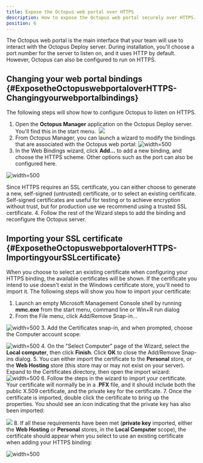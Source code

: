 ```yaml
---
title: Expose the Octopus web portal over HTTPS
description: How to expose the Octopus web portal securely over HTTPS.
position: 6
---
```


The Octopus web portal is the main interface that your team will use to interact with the Octopus Deploy server. During installation, you'll choose a port number for the server to listen on, and it uses HTTP by default. However, Octopus can also be configured to run on HTTPS.

## Changing your web portal bindings {#ExposetheOctopuswebportaloverHTTPS-Changingyourwebportalbindings}

The following steps will show how to configure Octopus to listen on HTTPS.

1. Open the **Octopus Manager** application on the Octopus Deploy server. You'll find this in the start menu. 
![](/docs/images/3048148/3278103.png)
2. From Octopus Manager, you can launch a wizard to modify the bindings that are associated with the Octopus web portal:
![](/docs/images/3048148/3278102.png "width=500")
3. In the Web Bindings wizard, click **Add...** to add a new binding, and choose the HTTPS scheme. Other options such as the port can also be configured here.

![](/docs/images/3048148/3278452.png "width=500")

Since HTTPS requires an SSL certificate, you can either choose to generate a new, self-signed (untrusted) certificate, or to select an existing certificate. Self-signed certificates are useful for testing or to achieve encryption without trust, but for production use we recommend using a trusted SSL certificate.
4. Follow the rest of the Wizard steps to add the binding and reconfigure the Octopus server.

## Importing your SSL certificate {#ExposetheOctopuswebportaloverHTTPS-ImportingyourSSLcertificate}

When you choose to select an existing certificate when configuring your HTTPS binding, the available certificates will be shown. If the certificate you intend to use doesn't exist in the Windows certificate store, you'll need to import it. The following steps will show you how to import your certificate:

1. Launch an empty Microsoft Management Console shell by running **mmc.exe** from the start menu, command line or Win+R run dialog
2. From the File menu, click Add/Remove Snap-in...

![](/docs/images/3048148/3278110.png "width=500")
3. Add the Certificates snap-in, and when prompted, choose the Computer account scope:

![](/docs/images/3048148/3278101.png "width=500")
4. On the "Select Computer" page of the Wizard, select the **Local computer**, then click **Finish**. Click **OK** to close the Add/Remove Snap-ins dialog.
5. You can either import the certificate to the **Personal** store, or the **Web Hosting** store (this store may or may not exist on your server). Expand to the Certificates directory, then open the import wizard:
![](/docs/images/3048148/3278100.png "width=500")
6. Follow the steps in the wizard to import your certificate. Your certificate will normally be in a .**PFX** file, and it should include both the public X.509 certificate, and the private key for the certificate.
7. Once the certificate is imported, double click the certificate to bring up the properties. You should see an icon indicating that the private key has also been imported:

![](/docs/images/3048148/3278099.png)
8. If all these requirements have been met (**private key** imported, either the **Web Hosting** or **Personal** stores, in the **Local Computer** scope), the certificate should appear when you select to use an existing certificate when adding your HTTPS binding:

![](/docs/images/3048148/3278454.png "width=500")
